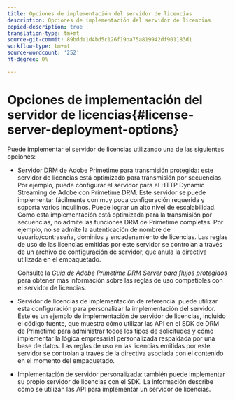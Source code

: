 ```yaml
---
title: Opciones de implementación del servidor de licencias
description: Opciones de implementación del servidor de licencias
copied-description: true
translation-type: tm+mt
source-git-commit: 89bdda1d4bd5c126f19ba75a819942df901183d1
workflow-type: tm+mt
source-wordcount: '252'
ht-degree: 0%

---
```



# Opciones de implementación del servidor de licencias{#license-server-deployment-options}

Puede implementar el servidor de licencias utilizando una de las siguientes opciones:

* Servidor DRM de Adobe Primetime para transmisión protegida: este servidor de licencias está optimizado para transmisión por secuencias. Por ejemplo, puede configurar el servidor para el HTTP Dynamic Streaming de Adobe con Primetime DRM. Este servidor se puede implementar fácilmente con muy poca configuración requerida y soporta varios inquilinos. Puede lograr un alto nivel de escalabilidad. Como esta implementación está optimizada para la transmisión por secuencias, no admite las funciones DRM de Primetime completas. Por ejemplo, no se admite la autenticación de nombre de usuario/contraseña, dominios y encadenamiento de licencias. Las reglas de uso de las licencias emitidas por este servidor se controlan a través de un archivo de configuración de servidor, que anula la directiva utilizada en el empaquetado.

   Consulte la *Guía de Adobe Primetime DRM Server para flujos protegidos* para obtener más información sobre las reglas de uso compatibles con el servidor de licencias.
* Servidor de licencias de implementación de referencia: puede utilizar esta configuración para personalizar la implementación del servidor. Este es un ejemplo de implementación de servidor de licencias, incluido el código fuente, que muestra cómo utilizar las API en el SDK de DRM de Primetime para administrar todos los tipos de solicitudes y cómo implementar la lógica empresarial personalizada respaldada por una base de datos. Las reglas de uso en las licencias emitidas por este servidor se controlan a través de la directiva asociada con el contenido en el momento del empaquetado.
* Implementación de servidor personalizada: también puede implementar su propio servidor de licencias con el SDK. La información describe cómo se utilizan las API para implementar un servidor de licencias.

